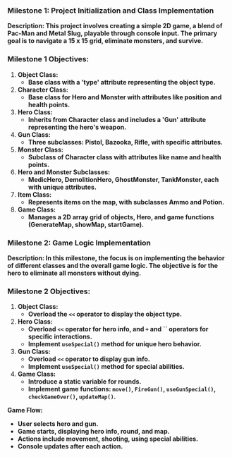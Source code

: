 ### **Milestone 1: Project Initialization and Class Implementation**

**Description:
This project involves creating a simple 2D game, a blend of Pac-Man and Metal Slug, playable through console input. The primary goal is to navigate a 15 x 15 grid, eliminate monsters, and survive.**

### **Milestone 1 Objectives:**

1. **Object Class:**
    - **Base class with a 'type' attribute representing the object type.**
2. **Character Class:**
    - **Base class for Hero and Monster with attributes like position and health points.**
3. **Hero Class:**
    - **Inherits from Character class and includes a 'Gun' attribute representing the hero's weapon.**
4. **Gun Class:**
    - **Three subclasses: Pistol, Bazooka, Rifle, with specific attributes.**
5. **Monster Class:**
    - **Subclass of Character class with attributes like name and health points.**
6. **Hero and Monster Subclasses:**
    - **MedicHero, DemolitionHero, GhostMonster, TankMonster, each with unique attributes.**
7. **Item Class:**
    - **Represents items on the map, with subclasses Ammo and Potion.**
8. **Game Class:**
    - **Manages a 2D array grid of objects, Hero, and game functions (GenerateMap, showMap, startGame).**

### **Milestone 2: Game Logic Implementation**

**Description:
In this milestone, the focus is on implementing the behavior of different classes and the overall game logic. The objective is for the hero to eliminate all monsters without dying.**

### **Milestone 2 Objectives:**

1. **Object Class:**
    - **Overload the `<<` operator to display the object type.**
2. **Hero Class:**
    - **Overload `<<` operator for hero info, and `+` and `` operators for specific interactions.**
    - **Implement `useSpecial()` method for unique hero behavior.**
3. **Gun Class:**
    - **Overload `<<` operator to display gun info.**
    - **Implement `useSpecial()` method for special abilities.**
4. **Game Class:**
    - **Introduce a static variable for rounds.**
    - **Implement game functions: `move()`, `FireGun()`, `useGunSpecial()`, `checkGameOver()`, `updateMap()`.**

**Game Flow:**

- **User selects hero and gun.**
- **Game starts, displaying hero info, round, and map.**
- **Actions include movement, shooting, using special abilities.**
- **Console updates after each action.**
